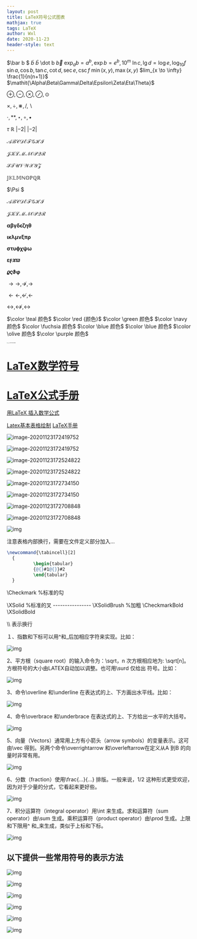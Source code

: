 ```yaml
---
layout: post
title: LaTeX符号公式图表
mathjax: true
tags: LaTeX
author: Wxl
date: 2020-11-23
header-style: text
---
```


$\bar b  $ 
$\tilde b$
$\hat b$ 
\dot b
$\vec b$
$\exp_a b = a^b, \exp b = e^b, 10^m$
$\ln c, \lg d = \log e, \log_{10} f$
$\sin a, \cos b, \tan c, \cot d, \sec e, \csc f$
$\min(x,y), \max(x,y)$
$lim_{x \to \infty} \frac{1}{n(n+1)}$
$\mathit{\Alpha\Beta\Gamma\Delta\Epsilon\Zeta\Eta\Theta}$

$\oplus, \ominus, \otimes, \oslash, \odot$

$\times, \div, \divideontimes, /, \backslash$

$\cdot, * \ast, \star, \circ, \bullet$

$\tau$
$\mathbb R$
$\left|-2\right|$
$\lvert-2\rvert$ 

$\mathcal{ABCDEFGHI}$

$\mathcal{JKLMNOPQR}$

$\mathcal{STUVWXYZ}$

$\mathbb{JKLMNOPQR}$

$\Psi $

$\mathcal{ABCDEFGHI}$

$\mathcal{JKLMNOPQR}$

$\boldsymbol{\alpha\beta\gamma\delta\epsilon\zeta\eta\theta}$

$\boldsymbol{\iota\kappa\lambda\mu\nu\xi\pi\rho}$

$\boldsymbol{\sigma\tau\upsilon\phi\chi\psi\omega}$

$\boldsymbol{\varepsilon\digamma\varkappa\varpi}$

$\boldsymbol{\varrho\varsigma\vartheta\varphi}$

$\rightarrow \to, \nrightarrow, \longrightarrow$



$\leftarrow \gets, \nleftarrow, \longleftarrow$



$\leftrightarrow, \nleftrightarrow, \longleftrightarrow$

$\color \teal 颜色$  $\color \red {颜色}$ $\color \green 颜色$ $\color \navy 颜色$ $\color \fuchsia 颜色$
$\color \blue 颜色$  $\color \blue 颜色$  $\color \olive 颜色$  $\color \purple 颜色$ 



<img src="../assets/fet/image-20201124162224880.png" alt="image-20201124162224880" style="zoom: 12%;" />


# [LaTeX数学符号 ](https://www.mohu.org/info/symbols/symbols.htm)

# [LaTeX公式手册](https://www.cnblogs.com/1024th/p/11623258.html)

[用LaTeX 插入数学公式](https://blog.csdn.net/happyday_d/article/details/83715440)

[Latex基本表格绘制](https://blog.csdn.net/juechenyi/article/details/77116011)
[LaTeX手册](https://www.moonpapers.com/manual/latex/basic/)

![image-20201123172419752](/assets/fet/image-20201123172419752.png)

![image-20201123172419752](../assets/fet/image-20201123172419752.png)



![image-20201123172524822](../assets/fet/image-20201123172524822.png)

![image-20201123172524822](/assets/fet/image-20201123172524822.png)

![image-20201123172734150](/assets/fet/image-20201123172734150.png)

![image-20201123172734150](../assets/fet/image-20201123172734150.png)

![image-20201123172708848](/assets/fet/image-20201123172708848.png)

![image-20201123172708848](../assets/fet/image-20201123172708848.png)

![img](https://www.mohu.org/info/symbols/1.GIF)



注意表格内部换行，需要在文件定义部分加入...

```latex
\newcommand{\tabincell}[2]
  {
          \begin{tabular}
          {@{}#1@{}}#2
          \end{tabular}
  }
```

\Checkmark    %标准的勾  

\XSolid             %标准的叉  ----------------  \XSolidBrush   %加粗 \CheckmarkBold  \XSolidBold

\\\ 表示换行

１、指数和下标可以用^和_后加相应字符来实现。比如：

![img](https://www.mohu.org/info/symbols/foot.gif)

2、平方根（square root）的输入命令为：\sqrt，n 次方根相应地为: \sqrt[n]。方根符号的大小由LATEX自动加以调整。也可用\surd 仅给出
符号。比如：

![img](https://www.mohu.org/info/symbols/sqrt.GIF)

3、命令\overline 和\underline 在表达式的上、下方画出水平线。比如：

![img](https://www.mohu.org/info/symbols/overline.GIF)

4、命令\overbrace 和\underbrace 在表达式的上、下方给出一水平的大括号。

![img](https://www.mohu.org/info/symbols/brace.GIF)

5、向量（Vectors）通常用上方有小箭头（arrow symbols）的变量表示。这可由\vec 得到。另两个命令\overrightarrow 和\overleftarrow在定义从A 到B 的向量时非常有用。

![img](https://www.mohu.org/info/symbols/vec.GIF)

6、分数（fraction）使用\frac{...}{...} 排版。一般来说，1/2 这种形式更受欢迎，因为对于少量的分式，它看起来更好些。

![img](https://www.mohu.org/info/symbols/frac.GIF)

7、积分运算符（integral operator）用\int 来生成。求和运算符（sum operator）由\sum 生成。乘积运算符（product operator）由\prod 生成。上限和下限用^ 和_来生成，类似于上标和下标。

![img](https://www.mohu.org/info/symbols/int.GIF)

## 以下提供一些常用符号的表示方法



![img](https://www.mohu.org/info/symbols/2.GIF)

![img](https://www.mohu.org/info/symbols/3.GIF)

![img](https://www.mohu.org/info/symbols/4.GIF)

![img](https://www.mohu.org/info/symbols/5.GIF)

![img](https://www.mohu.org/info/symbols/6.GIF)

![img](https://www.mohu.org/info/symbols/7.GIF)